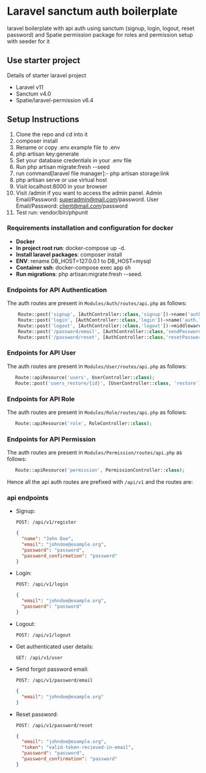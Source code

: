 # Laravel sanctum auth boilerplate

laravel boilerplate with api auth using sanctum (signup, login, logout, reset password) and Spatie permission 
package for roles and permission setup with seeder for it 

## Use starter project

Details of starter laravel project

- Laravel v11
- Sanctum v4.0
- Spatie/laravel-permission v6.4

## Setup Instructions

1. Clone the repo and cd into it
2. composer install
3. Rename or copy .env.example file to .env
4. php artisan key:generate
5. Set your database credentials in your .env file
6. Run php artisan migrate:fresh --seed
7. run command[laravel file manager]:- php artisan storage:link
8. php artisan serve or use virtual host
9. Visit localhost:8000 in your browser
10. Visit /admin if you want to access the admin panel. Admin Email/Password: superadmin@mail.com/password. User
    Email/Password:
    client@mail.com/password
11. Test run: vendor/bin/phpunit

### Requirements installation and configuration for docker

* **Docker**
* **In project root run**: docker-compose up -d.
* **Install laravel packages**: composer install
* **ENV**: rename DB_HOST=127.0.0.1 to DB_HOST=mysql
* **Container ssh**: docker-compose exec app sh
* **Run migrations**: php artisan:migrate:fresh --seed.

### Endpoints for API Authentication

The auth routes are present in `Modules/Auth/routes/api.php` as follows:

```php
    Route::post('signup', [AuthController::class,'signup'])->name('auth.signup');
    Route::post('login', [AuthController::class,'login'])->name('auth.login');
    Route::post('logout', [AuthController::class,'logout'])->middleware('auth:sanctum')->name('auth.logout');
    Route::post('/password/email', [AuthController::class,'sendPasswordResetLinkEmail'])->middleware('throttle:5,1')->name('password.email');
    Route::post('/password/reset', [AuthController::class,'resetPassword'])->name('password.reset');
```

### Endpoints for API User

The auth routes are present in `Modules/User/routes/api.php` as follows:

```php
   Route::apiResource('users', UserController::class);
   Route::post('users_restore/{id}', [UserController::class, 'restore'])->name('user.restore');
```
### Endpoints for API Role

The auth routes are present in `Modules/Role/routes/api.php` as follows:

```php
   Route::apiResource('role', RoleController::class);
```
### Endpoints for API Permission

The auth routes are present in `Modules/Permission/routes/api.php` as follows:

```php
   Route::apiResource('permission', PermissionController::class);
```
Hence all the api auth routes are prefixed with `/api/v1` and the routes are:

### api endpoints

- Signup:

  `POST: /api/v1/register`
  ```json
  {
    "name": "John Doe",
    "email": "johndoe@example.org",
    "password": "password",
    "password_confirmation": "password"
  }
  ```
- Login:

  `POST: /api/v1/login`
  ```json
  {
    "email": "johndoe@example.org",
    "password": "password"
  }
  ```
- Logout:

  `POST: /api/v1/logout`

- Get authenticated user details:

  `GET: /api/v1/user`
- Send forgot password email:

  `POST: /api/v1/password/email`

  ```json
  {
    "email": "johndoe@example.org"
  }
  ```

- Reset password:

  `POST: /api/v1/password/reset`

  ```json
  {
    "email": "johndoe@example.org",
    "token": "valid-token-recieved-in-email",
    "password": "password",
    "password_confirmation": "password"
  }
  ```

